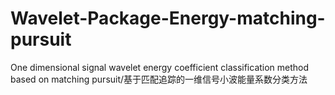 # Wavelet-Package-Energy-matching-pursuit
One dimensional signal wavelet energy coefficient classification method based on matching pursuit/基于匹配追踪的一维信号小波能量系数分类方法
